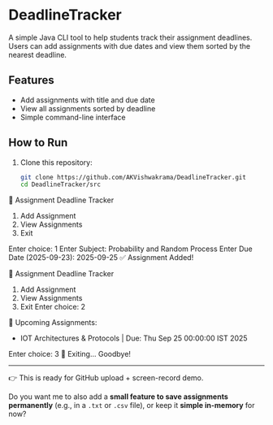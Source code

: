 

# DeadlineTracker

A simple Java CLI tool to help students track their assignment deadlines.  
Users can add assignments with due dates and view them sorted by the nearest deadline.

## Features
- Add assignments with title and due date
- View all assignments sorted by deadline
- Simple command-line interface

## How to Run
1. Clone this repository:
   ```bash
   git clone https://github.com/AKVishwakrama/DeadlineTracker.git
   cd DeadlineTracker/src
📌 Assignment Deadline Tracker
1. Add Assignment
2. View Assignments
3. Exit
   
Enter choice: 1
Enter Subject: Probability and Random Process
Enter Due Date (2025-09-23): 2025-09-25
✅ Assignment Added!

📌 Assignment Deadline Tracker
1. Add Assignment
2. View Assignments
3. Exit
Enter choice: 2

📅 Upcoming Assignments:
 - IOT Architectures & Protocols | Due: Thu Sep 25 00:00:00 IST 2025

Enter choice: 3
👋 Exiting... Goodbye!


---

👉 This is ready for GitHub upload + screen-record demo.  

Do you want me to also add a **small feature to save assignments permanently** (e.g., in a `.txt` or `.csv` file), or keep it **simple in-memory** for now?

